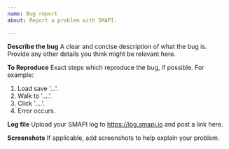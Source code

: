 ```yaml
---
name: Bug report
about: Report a problem with SMAPI.

---
```


<!--

Only report a bug here if you're sure it's a SMAPI bug!
To request support instead, see https://smapi.io/community.

Replace the instructions below with the bug details.

-->

**Describe the bug**
A clear and concise description of what the bug is. Provide any other details you think might be relevant here.

**To Reproduce**
Exact steps which reproduce the bug, if possible. For example:
1. Load save '...'.
2. Walk to '....'.
3. Click '....'.
4. Error occurs.

**Log file**
Upload your SMAPI log to https://log.smapi.io and post a link here.

**Screenshots**
If applicable, add screenshots to help explain your problem.

